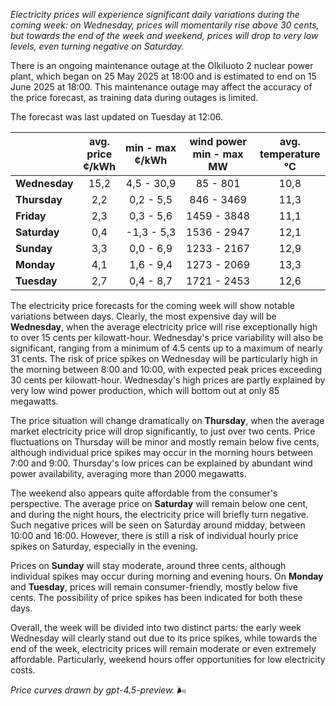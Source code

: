 *Electricity prices will experience significant daily variations during the coming week: on Wednesday, prices will momentarily rise above 30 cents, but towards the end of the week and weekend, prices will drop to very low levels, even turning negative on Saturday.*

There is an ongoing maintenance outage at the Olkiluoto 2 nuclear power plant, which began on 25 May 2025 at 18:00 and is estimated to end on 15 June 2025 at 18:00. This maintenance outage may affect the accuracy of the price forecast, as training data during outages is limited.

The forecast was last updated on Tuesday at 12:06.

|              | avg.<br>price<br>¢/kWh | min - max<br>¢/kWh | wind power<br>min - max<br>MW | avg.<br>temperature<br>°C |
|:-------------|:----------------:|:----------------:|:-------------:|:-------------:|
| **Wednesday**|       15,2        |     4,5 - 30,9     |      85 - 801     |       10,8      |
| **Thursday** |       2,2         |     0,2 - 5,5      |     846 - 3469    |       11,3      |
| **Friday**   |       2,3         |     0,3 - 5,6      |    1459 - 3848    |       11,1      |
| **Saturday** |       0,4         |    -1,3 - 5,3      |    1536 - 2947    |       12,1      |
| **Sunday**   |       3,3         |     0,0 - 6,9      |    1233 - 2167    |       12,9      |
| **Monday**   |       4,1         |     1,6 - 9,4      |    1273 - 2069    |       13,3      |
| **Tuesday**  |       2,7         |     0,4 - 8,7      |    1721 - 2453    |       12,6      |

The electricity price forecasts for the coming week will show notable variations between days. Clearly, the most expensive day will be **Wednesday**, when the average electricity price will rise exceptionally high to over 15 cents per kilowatt-hour. Wednesday's price variability will also be significant, ranging from a minimum of 4.5 cents up to a maximum of nearly 31 cents. The risk of price spikes on Wednesday will be particularly high in the morning between 8:00 and 10:00, with expected peak prices exceeding 30 cents per kilowatt-hour. Wednesday's high prices are partly explained by very low wind power production, which will bottom out at only 85 megawatts.

The price situation will change dramatically on **Thursday**, when the average market electricity price will drop significantly, to just over two cents. Price fluctuations on Thursday will be minor and mostly remain below five cents, although individual price spikes may occur in the morning hours between 7:00 and 9:00. Thursday's low prices can be explained by abundant wind power availability, averaging more than 2000 megawatts.

The weekend also appears quite affordable from the consumer's perspective. The average price on **Saturday** will remain below one cent, and during the night hours, the electricity price will briefly turn negative. Such negative prices will be seen on Saturday around midday, between 10:00 and 16:00. However, there is still a risk of individual hourly price spikes on Saturday, especially in the evening.

Prices on **Sunday** will stay moderate, around three cents, although individual spikes may occur during morning and evening hours. On **Monday** and **Tuesday**, prices will remain consumer-friendly, mostly below five cents. The possibility of price spikes has been indicated for both these days.

Overall, the week will be divided into two distinct parts: the early week Wednesday will clearly stand out due to its price spikes, while towards the end of the week, electricity prices will remain moderate or even extremely affordable. Particularly, weekend hours offer opportunities for low electricity costs.

*Price curves drawn by gpt-4.5-preview.* 🌬️
